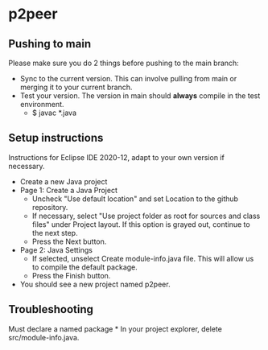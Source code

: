 # p2peer

## Pushing to main
Please make sure you do 2 things before pushing to the main branch:
* Sync to the current version. This can involve pulling from main or merging it to your current branch.
* Test your version. The version in main should __always__ compile in the test environment.
	* $ javac *.java

## Setup instructions
Instructions for Eclipse IDE 2020-12, adapt to your own version if necessary.
* Create a new Java project
* Page 1: Create a Java Project
	* Uncheck "Use default location" and set Location to the github repository.
	* If necessary, select "Use project folder as root for sources and class files" under Project layout. If this option is grayed out, continue to the next step.
	* Press the Next button.
* Page 2: Java Settings
	* If selected, unselect Create module-info.java file. This will allow us to compile the default package.
	* Press the Finish button.
* You should see a new project named p2peer.
## Troubleshooting
Must declare a named package
	* In your project explorer, delete src/module-info.java.